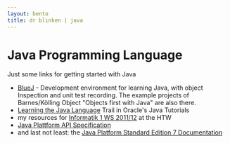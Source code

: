 ```yaml
---
layout: bento
title: dr blinken | java
---
```


Java Programming Language
=========================

Just some links for getting started with Java

* [BlueJ](http://www.bluej.org) - Development environment for learning Java, with object Inspection and unit test recording. The example projects of Barnes/Kölling Object "Objects first with Java" are also there.
* [Learning the Java Language](http://docs.oracle.com/javase/tutorial/java/index.html) Trail in Oracle's Java Tutorials
* my resources for [Informatik 1 WS 2011/12](http://blog.infrastructure.de/ws2011-info-1/) at the HTW
* [Java Plattform API Specification](http://docs.oracle.com/javase/7/docs/api/)
* and last not least: the [Java Platform Standard Edition 7 Documentation](http://docs.oracle.com/javase/7/docs/)